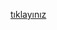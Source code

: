 [tıklayınız](https://docs.google.com/a/bil.omu.edu.tr/uc?authuser=0&id=0B5WGtCyvaTupdGZoOGRzUTRXVG8&export=download)
